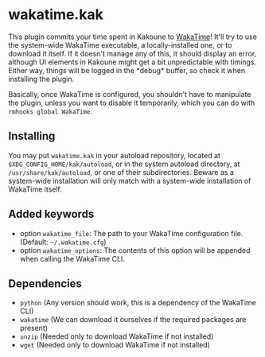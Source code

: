 # wakatime.kak

This plugin commits your time spent in Kakoune to [WakaTime](https://wakatime.com)!
It'll try to use the system-wide WakaTime executable, a locally-installed one, or to download it itself. If it doesn't manage any of this, it should display an error, although UI elements in Kakoune might get a bit unpredictable with timings. Either way, things will be logged in the \*debug\* buffer, so check it when installing the plugin.

Basically, once WakaTime is configured, you shouldn't have to manipulate the plugin, unless you want to disable it temporarily, which you can do with `rmhooks global WakaTime`.

## Installing

You may put `wakatime.kak` in your autoload repository, located at `$XDG_CONFIG_HOME/kak/autoload`, or in the system autoload directory, at `/usr/share/kak/autoload`, or one of their subdirectories. Beware as a system-wide installation will only match with a system-wide installation of WakaTime itself.

## Added keywords

 - option `wakatime_file`: The path to your WakaTime configuration file. (Default: `~/.wakatime.cfg`)
 - option `wakatime_options`: The contents of this option will be appended when calling the WakaTime CLI.

## Dependencies

 - `python` (Any version should work, this is a dependency of the WakaTime CLI)
 - `wakatime` (We can download it ourselves if the required packages are present)
 - `unzip` (Needed only to download WakaTime if not installed)
 - `wget` (Needed only to download WakaTime if not installed)
